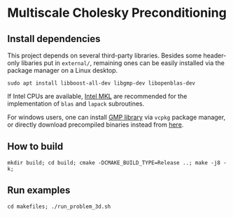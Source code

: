 # Multiscale Cholesky Preconditioning

## Install dependencies

This project depends on several third-party libraries. Besides some
header-only libaries put in `external/`, remaining ones can be easily
installed via the package manager on a Linux desktop.

    sudo apt install libboost-all-dev libgmp-dev libopenblas-dev

If Intel
CPUs are available, [Intel
MKL](https://software.intel.com/content/www/us/en/develop/tools/oneapi/components/onemkl.html#gs.4449n7)
are recommended for the implementation of `blas` and `lapack`
subroutines.

For windows users, one can install [GMP library](https://gmplib.org/)
via `vcpkg` package manager, or directly download precompiled binaries
instead from [here](https://github.com/CGAL/cgal/releases). 

## How to build
    
    mkdir build; cd build; cmake -DCMAKE_BUILD_TYPE=Release ..; make -j8 -k;

## Run examples
    
    cd makefiles; ./run_problem_3d.sh
